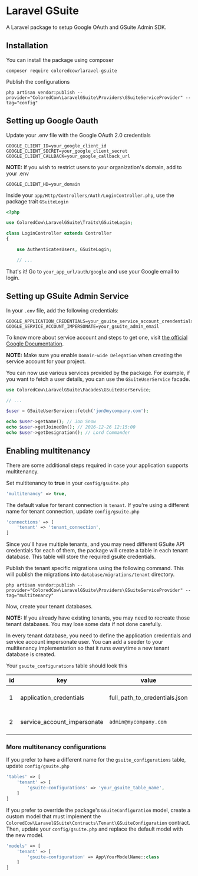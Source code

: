 # Laravel GSuite
A Laravel package to setup Google OAuth and GSuite Admin SDK.

## Installation
You can install the package using composer
```
composer require coloredcow/laravel-gsuite
```

Publish the configurations
```
php artisan vendor:publish --provider="ColoredCow\LaravelGSuite\Providers\GSuiteServiceProvider" --tag="config"
```

## Setting up Google Oauth
Update your .env file with the Google OAuth 2.0 credentials
```
GOOGLE_CLIENT_ID=your_google_client_id
GOOGLE_CLIENT_SECRET=your_google_client_secret
GOOGLE_CLIENT_CALLBACK=your_google_callback_url
```

**NOTE:** If you wish to restrict users to your organization's domain, add to your .env
```
GOOGLE_CLIENT_HD=your_domain
```

Inside your `app/Http/Controllers/Auth/LoginController.php`, use the package trait `GSuiteLogin`
```php
<?php

use ColoredCow\LaravelGSuite\Traits\GSuiteLogin;

class LoginController extends Controller
{

    use AuthenticatesUsers, GSuiteLogin;

    // ...
```

That's it! Go to `your_app_url/auth/google` and use your Google email to login.

## Setting up GSuite Admin Service
In your `.env` file, add the following credentials:
```
GOOGLE_APPLICATION_CREDENTIALS=your_gsuite_service_account_crendentials
GOOGLE_SERVICE_ACCOUNT_IMPERSONATE=your_gsuite_admin_email
```
To know more about service account and steps to get one, visit [the official Google Documentation](https://developers.google.com/identity/protocols/OAuth2ServiceAccount).

**NOTE:** Make sure you enable `Domain-wide Delegation` when creating the service account for your project.

You can now use various services provided by the package. For example, if you want to fetch a user details, you can use the `GSuiteUserService` facade.
```php
use ColoredCow\LaravelGSuite\Facades\GSuiteUserService;

// ...

$user = GSuiteUserService::fetch('jon@mycompany.com');

echo $user->getName(); // Jon Snow
echo $user->getJoinedOn(); // 2016-12-26 12:15:00
echo $user->getDesignation(); // Lord Commander
```

## Enabling multitenancy
There are some additional steps required in case your application supports multitenancy.

Set multitenancy to **true** in your `config/gsuite.php`
```php
'multitenancy' => true,
```

The default value for tenant connection is `tenant`. If you're using a different name for tenant connection, update `config/gsuite.php`
```php
'connections' => [
    'tenant' => 'tenant_connection',
]
```

Since you'll have multiple tenants, and you may need different GSuite API credentials for each of them, the package will create a table in each tenant database. This table will store the required gsuite credentials.

Publish the tenant specific migrations using the following command. This will publish the migrations into `database/migrations/tenant` directory.
```
php artisan vendor:publish --provider="ColoredCow\LaravelGSuite\Providers\GSuiteServiceProvider" --tag="multitenancy"
```
Now, create your tenant databases.

**NOTE:** If you already have existing tenants, you may need to recreate those tenant databases. You may lose some data if not done carefully.

In every tenant database, you need to define the application credentials and service account impersonate user. You can add a seeder to your multitenancy implementation so that it runs everytime a new tenant database is created.

Your `gsuite_configurations` table should look this

|id|key|value|created_at|updated_at|
|-|-|-|-|-|
|1|application_credentials|full_path_to_credentials.json|2018-06-06 16:00:00|2018-06-06 16:00:00|
|2|service_account_impersonate|`admin@mycompany.com`|2018-06-06 16:00:00|2018-06-06 16:00:00|

### More multitenancy configurations
If you prefer to have a different name for the `gsuite_configurations` table, update `config/gsuite.php`
```php
'tables' => [
    'tenant' => [
        'gsuite-configurations' => 'your_gsuite_table_name',
    ]
]
```

If you prefer to override the package's `GSuiteConfiguration` model, create a custom model that must implement the `ColoredCow\LaravelGSuite\Contracts\Tenant\GSuiteConfiguration` contract. Then, update your `config/gsuite.php` and replace the default model with the new model.
```php
'models' => [
    'tenant' => [
        'gsuite-configuration' => App\YourModelName::class
    ]
]
```
